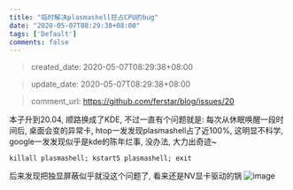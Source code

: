 ```yaml
---
title: "临时解决plasmashell狂占CPU的bug"
date: "2020-05-07T08:29:38+08:00"
tags: ['Default']
comments: false
---
```


> created_date: 2020-05-07T08:29:38+08:00

> update_date: 2020-05-07T08:29:38+08:00

> comment_url: https://github.com/ferstar/blog/issues/20

本子升到20.04, 顺路换成了KDE, 不过一直有个问题就是: 每次从休眠唤醒一段时间后, 桌面会变的异常卡, htop一发发现plasmashell占了近100%, 这明显不科学, google一发发现似乎是kde的陈年烂事, 没办法, 大力出奇迹~

```shell
killall plasmashell; kstart5 plasmashell; exit
```

后来发现把独显屏蔽似乎就没这个问题了, 看来还是NV显卡驱动的锅
![image](https://user-images.githubusercontent.com/2854276/81272274-db236e00-907f-11ea-99bc-f5219cbd83b1.png)


